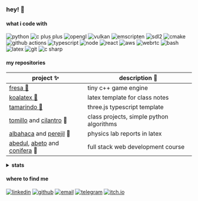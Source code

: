 ### hey! :koala:

#### what i code with

<p>
  <img alt="python" src="https://img.shields.io/badge/-python-74b55b?style=pl&logo=python&logoColor=white"/>
  <img alt="c plus plus" src="https://img.shields.io/badge/-c++-f2ac49?style=pl&logo=cplusplus&logoColor=white"/>
  <img alt="opengl" src="https://img.shields.io/badge/-opengl-5a7ec4?style=pl&logo=opengl&logoColor=white"/>
  <img alt="vulkan" src="https://img.shields.io/badge/-vulkan-f55e47?style=pl&logo=vulkan&logoColor=white"/>
  <img alt="emscripten" src="https://img.shields.io/badge/-emscripten-d577e6?style=pl&logo=webassembly&logoColor=white"/>
  <img alt="sdl2" src="https://img.shields.io/badge/-sdl2-73ccd1?style=pl&logo=pkgsrc&logoColor=white"/>
  <img alt="cmake" src="https://img.shields.io/badge/-cmake-e38b54?style=pl&logo=cmake&logoColor=white"/>
  <img alt="github actions" src="https://img.shields.io/badge/-github actions-83858a?style=pl&logo=githubactions&logoColor=white"/>
  <img alt="typescript" src="https://img.shields.io/badge/-typescript-5a7ec4?style=pl&logo=typescript&logoColor=white"/>
  <img alt="node" src="https://img.shields.io/badge/-node-74b55b?style=pl&logo=nodedotjs&logoColor=white"/>
  <img alt="react" src="https://img.shields.io/badge/-react-73ccd1?style=pl&logo=react&logoColor=white"/>
  <img alt="aws" src="https://img.shields.io/badge/-aws-f2ac49?style=pl&logo=amazonaws&logoColor=white"/>
  <img alt="webrtc" src="https://img.shields.io/badge/-webrtc-f55e47?style=pl&logo=webrtc&logoColor=white"/>
  <img alt="bash" src="https://img.shields.io/badge/-bash-d577e6?style=pl&logo=gnubash&logoColor=white"/>
  <img alt="latex" src="https://img.shields.io/badge/-latex-73ccd1?style=pl&logo=latex&logoColor=white"/>
  <img alt="git" src="https://img.shields.io/badge/-git-83858a?style=pl&logo=git&logoColor=white"/>
  <img alt="c sharp" src="https://img.shields.io/badge/-c sharp-e38b54?style=pl&logo=csharp&logoColor=white"/>
</p>

#### my repositories

| project :sparkles: | description :pencil: |
|---|---|
| [fresa :strawberry:](https://github.com/josekoalas/fresa) | tiny c++ game engine |
| [koalatex :koala:](https://github.com/josekoalas/koalatex) | latex template for class notes |
| [tamarindo :apple:](https://github.com/josekoalas/tamarindo) | three.js typescript template |
| [tomillo](https://github.com/josekoalas/tomillo) and [cilantro](https://github.com/josekoalas/cilantro) :herb: | class projects, simple python algorithms |
| [albahaca](https://github.com/josekoalas/albahaca) and [perejil](https://github.com/josekoalas/perejil) :leaves: | physics lab reports in latex |
| [abedul](https://github.com/josekoalas/abedul), [abeto](https://github.com/josekoalas/abeto) and [conifera](https://github.com/josekoalas/conifera) :evergreen_tree: | full stack web development course |

<details>
<summary><b>stats</b></summary>

[![José Pazos Pérez's GitHub stats](https://github-readme-stats.vercel.app/api?username=josekoalas)](https://github.com/josekoalas)

</details>

#### where to find me

<p>
  <a href="https://www.linkedin.com/in/josepazosperez" target="_blank"><img alt="linkedin" src="https://img.shields.io/badge/linkedin-josepazosperez-5a7ec4?style=pl&logo=linkedin&logoColor=white"/></a>
  <a href="https://github.com/josekoalas" target="_blank"><img alt="github" src="https://img.shields.io/badge/github-josekoalas-74b55b?style=pl&logo=github&logoColor=white"/></a>
  <a href="mailto:jose.pazos.perez@rai.usc.es" target="_blank"><img alt="email" src="https://img.shields.io/badge/email-josepazosperez-f2ac49?style=pl&logo=gmail&logoColor=white"/></a>
  <a href="https://t.me/josekoalas" target="_blank"><img alt="telegram" src="https://img.shields.io/badge/telegram-josekoalas-e38b54?style=pl&logo=minutemailer&logoColor=white"/></a>
  <a href="https://josekoalas.itch.io" target="_blank"><img alt="itch.io" src="https://img.shields.io/badge/itch.io-josekoalas-f55e47?style=pl&logo=itchdotio&logoColor=white"/></a>
</p>